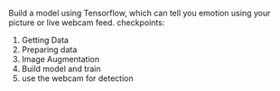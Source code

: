 Build a model using Tensorflow, which can tell you emotion using your picture or live webcam feed.
checkpoints: 
1. Getting Data
2. Preparing data
3. Image Augmentation
4. Build model and train
5. use the webcam for detection
